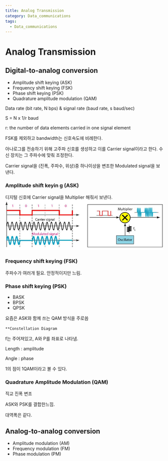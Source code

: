 ```yaml
---
title: Analog Transmission
category: Data_communications
tags:
  - Data_communications
---
```


# Analog Transmission

## Digital-to-analog conversion

- Amplitude shift keying (ASK)
- Frequency shift keying (FSK)
- Phase shift keying (PSK)
- Quadrature amplitude modulation (QAM)

Data rate (bit rate, N bps) & signal rate (baud rate, s baud/sec)

S = N x 1/r baud

r: the number of data elements carried in one signal element

FSK를 제외하고 bandwidth는 신호속도에 비례한다.

아나로그를 전송하기 위해 고주파 신호를 생성하고 이를 Carrier signal이라고 한다. 수신 장치는 그 주파수에 맞춰 조정한다.

Carrier signal을 (진폭, 주파수, 위상)중 하나이상을 변조한 Modulated signal을 보낸다.

### Amplitude shift keyin g (ASK)

디지털 신호에 Carrier signal을 Multiplier 해줘서 보낸다.
![Alt text](/assets/img/ASK.jpg)

### Frequency shift keying (FSK)

주파수가 여러개 필요. 안정적이지만 느림.

### Phase shift keying (PSK)

- BASK
- BPSK
- QPSK

요즘은 ASK와 함께 쓰는 QAM 방식을 주로씀

`**Constellation Diagram`

f는 주어져있고, A와 P를 좌표로 나타냄.

Length : amplitude

Angle : phase

1의 점이 1QAM이라고 볼 수 있다.

### Quadrature Amplitude Modulation (QAM)

직교 진폭 변조

ASK와 PSK를 결합한느낌.

대역폭은 같다.

## Analog-to-analog conversion

- Amplitude modulation (AM)
- Frequency modulation (FM)
- Phase modulation (PM)

